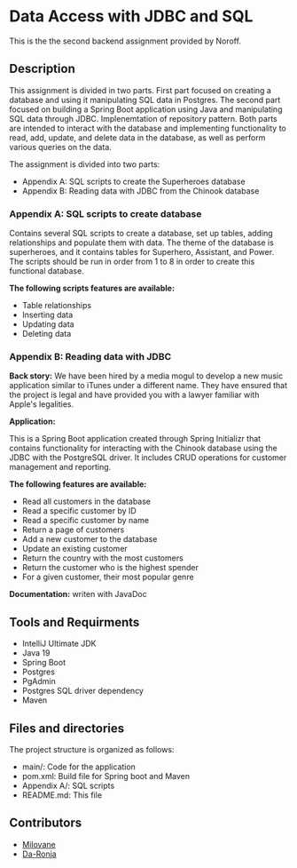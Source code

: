 # Data Access with JDBC and SQL
This is the the second backend assignment provided by Noroff.

## Description
This assignment is divided in two parts. First part focused on creating a database and using it manipulating SQL data in Postgres. The second part focused on building a Spring Boot application using Java and manipulating SQL data through JDBC. Implenemtation of repository pattern. Both parts are intended to  interact with the database and implementing functionality to read, add, update, and delete data in the database, as well as perform various queries on the data.

The assignment is divided into two parts:

- Appendix A: SQL scripts to create the Superheroes database
- Appendix B: Reading data with JDBC from the Chinook database

### Appendix A: SQL scripts to create database
Contains several SQL scripts to create a database, set up tables, adding relationships and populate them with data. The theme of the database is superheroes, and it contains tables for Superhero, Assistant, and Power. 
The scripts should be run in order from 1 to 8 in order to create this functional database.

**The following scripts features are available:**

- Table relationships
- Inserting data
- Updating data
- Deleting data

### Appendix B: Reading data with JDBC 

**Back story:**
We have been hired by a media mogul to develop a new music application similar to iTunes under a different name. They have ensured that the project is legal and have provided you with a lawyer familiar with Apple's legalities.

**Application:**

This is a Spring Boot application created through Spring Initializr that contains functionality for interacting with the Chinook database using the JDBC with the PostgreSQL driver. It includes CRUD operations for customer management and reporting. 

**The following features are available:**

- Read all customers in the database
- Read a specific customer by ID
- Read a specific customer by name
- Return a page of customers
- Add a new customer to the database
- Update an existing customer
- Return the country with the most customers
- Return the customer who is the highest spender
- For a given customer, their most popular genre

**Documentation:** writen with JavaDoc

## Tools and Requirments
- IntelliJ Ultimate JDK
- Java 19
- Spring Boot
- Postgres 
- PgAdmin
- Postgres SQL driver dependency
- Maven


## Files and directories
The project structure is organized as follows:

- main/: Code for the application
- pom.xml: Build file for Spring boot and Maven
- Appendix A/: SQL scripts
- README.md: This file

## Contributors

- [Milovane](https://github.com/Milovane)
- [Da-Ronja](https://github.com/Da-Ronja)
